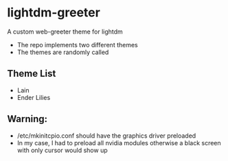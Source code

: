 # lightdm-greeter

A custom web-greeter theme for lightdm

- The repo implements two different themes
- The themes are randomly called

## Theme List
- Lain
- Ender Lilies

## Warning:
- /etc/mkinitcpio.conf should have the graphics driver preloaded
- In my case, I had to preload all nvidia modules otherwise a black screen with only cursor would show up

